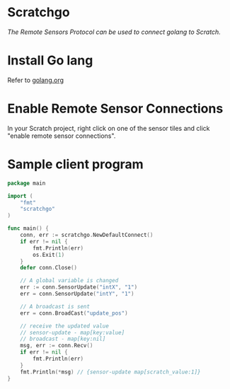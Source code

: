 # Scratchgo
_The Remote Sensors Protocol can be used to connect golang to Scratch._

# Install Go lang
Refer to [golang.org](http://golang.org/doc/install)

# Enable Remote Sensor Connections
In your Scratch project, right click on one of the sensor tiles and click "enable remote sensor connections".

# Sample client program
``` go
package main

import (
	"fmt"
	"scratchgo"
)

func main() {
	conn, err := scratchgo.NewDefaultConnect()
	if err != nil {
		fmt.Println(err)
		os.Exit(1)
	}
	defer conn.Close()

	// A global variable is changed
	err := conn.SensorUpdate("intX", "1")
	err = conn.SensorUpdate("intY", "1")

	// A broadcast is sent
	err = conn.BroadCast("update_pos")

	// receive the updated value
	// sensor-update - map[key:value]
	// broadcast - map[key:nil]
	msg, err := conn.Recv()
	if err != nil {
		fmt.Println(err)
	}
	fmt.Println(*msg) // {sensor-update map[scratch_value:1]}
}
```
